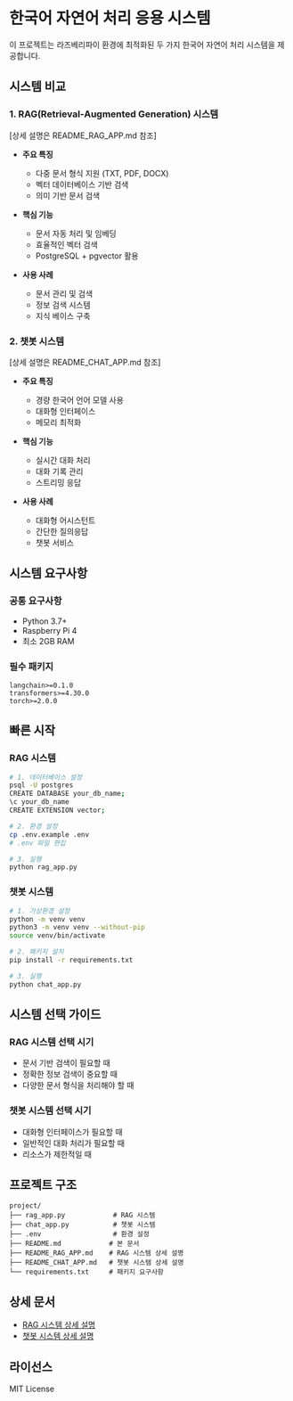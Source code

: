 # 한국어 자연어 처리 응용 시스템

이 프로젝트는 라즈베리파이 환경에 최적화된 두 가지 한국어 자연어 처리 시스템을 제공합니다.

## 시스템 비교

### 1. RAG(Retrieval-Augmented Generation) 시스템
[상세 설명은 README_RAG_APP.md 참조]

- **주요 특징**
  - 다중 문서 형식 지원 (TXT, PDF, DOCX)
  - 벡터 데이터베이스 기반 검색
  - 의미 기반 문서 검색

- **핵심 기능**
  - 문서 자동 처리 및 임베딩
  - 효율적인 벡터 검색
  - PostgreSQL + pgvector 활용

- **사용 사례**
  - 문서 관리 및 검색
  - 정보 검색 시스템
  - 지식 베이스 구축

### 2. 챗봇 시스템
[상세 설명은 README_CHAT_APP.md 참조]

- **주요 특징**
  - 경량 한국어 언어 모델 사용
  - 대화형 인터페이스
  - 메모리 최적화

- **핵심 기능**
  - 실시간 대화 처리
  - 대화 기록 관리
  - 스트리밍 응답

- **사용 사례**
  - 대화형 어시스턴트
  - 간단한 질의응답
  - 챗봇 서비스

## 시스템 요구사항

### 공통 요구사항
- Python 3.7+
- Raspberry Pi 4
- 최소 2GB RAM

### 필수 패키지
```text
langchain>=0.1.0
transformers>=4.30.0
torch>=2.0.0
```

## 빠른 시작

### RAG 시스템
```bash
# 1. 데이터베이스 설정
psql -U postgres
CREATE DATABASE your_db_name;
\c your_db_name
CREATE EXTENSION vector;

# 2. 환경 설정
cp .env.example .env
# .env 파일 편집

# 3. 실행
python rag_app.py
```

### 챗봇 시스템
```bash
# 1. 가상환경 설정
python -m venv venv
python3 -m venv venv --without-pip
source venv/bin/activate

# 2. 패키지 설치
pip install -r requirements.txt

# 3. 실행
python chat_app.py
```

## 시스템 선택 가이드

### RAG 시스템 선택 시기
- 문서 기반 검색이 필요할 때
- 정확한 정보 검색이 중요할 때
- 다양한 문서 형식을 처리해야 할 때

### 챗봇 시스템 선택 시기
- 대화형 인터페이스가 필요할 때
- 일반적인 대화 처리가 필요할 때
- 리소스가 제한적일 때

## 프로젝트 구조
```
project/
├── rag_app.py            # RAG 시스템
├── chat_app.py           # 챗봇 시스템
├── .env                  # 환경 설정
├── README.md            # 본 문서
├── README_RAG_APP.md    # RAG 시스템 상세 설명
├── README_CHAT_APP.md   # 챗봇 시스템 상세 설명
└── requirements.txt     # 패키지 요구사항
```

## 상세 문서
- [RAG 시스템 상세 설명](README_RAG_APP.md)
- [챗봇 시스템 상세 설명](README_CHAT_APP.md)

## 라이선스
MIT License
